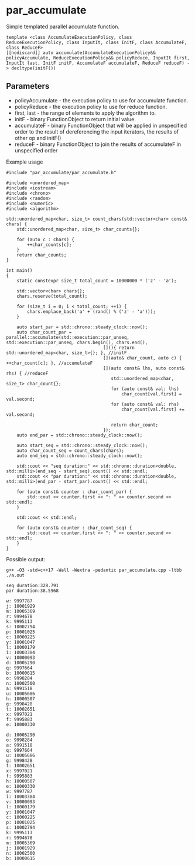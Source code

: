 # par_accumulate
Simple templated parallel accumulate function. 

```
template <class AccumulateExecutionPolicy, class ReduceExecutionPolicy, class InputIt, class InitF, class AccumulateF, class ReduceF>
[[nodiscard]] auto accumulate(AccumulateExecutionPolicy&& policyAccumulate, ReduceExecutionPolicy&& policyReduce, InputIt first, InputIt last, InitF initF, AccumulateF accumulateF, ReduceF reduceF) -> decltype(initF())
```

## Parameters
* policyAccumulate - the execution policy to use for accumulate function.
* policyReduce - the execution policy to use for reduce function.
* first, last - the range of elements to apply the algorithm to.
* initF - binary FunctionObject to return initial value.
* accumulateF - binary FunctionObject that will be applied in unspecified order to the result of dereferencing the input iterators, the results of other op and initF()
* reduceF - binary FunctionObject to join the results of accumulateF in unspecified order

Example usage
```
#include "par_accumulate/par_accumulate.h"

#include <unordered_map>
#include <iostream>
#include <chrono>
#include <random>
#include <numeric>
#include <algorithm>

std::unordered_map<char, size_t> count_chars(std::vector<char> const& chars) {
    std::unordered_map<char, size_t> char_counts{};

    for (auto c : chars) {
        ++char_counts[c];
    }
    return char_counts;
}

int main()
{
    static constexpr size_t total_count = 10000000 * ('z' - 'a');
    
    std::vector<char> chars{};
    chars.reserve(total_count);

    for (size_t i = 0; i < total_count; ++i) {
        chars.emplace_back('a' + (rand() % ('z' - 'a')));
    }

    auto start_par = std::chrono::steady_clock::now();
    auto char_count_par = parallel::accumulate(std::execution::par_unseq, std::execution::par_unseq, chars.begin(), chars.end(), 
                                     [](){ return std::unordered_map<char, size_t>{}; }, //initF
                                     [](auto& char_count, auto c) { ++char_count[c]; }, //accumulateF
                                     [](auto const& lhs, auto const& rhs) { //reduceF
                                        std::unordered_map<char, size_t> char_count{};
                                        for (auto const& val: lhs)
                                            char_count[val.first] = val.second;
                                        for (auto const& val: rhs)
                                            char_count[val.first] += val.second;

                                        return char_count;
                                     });
    auto end_par = std::chrono::steady_clock::now();

    auto start_seq = std::chrono::steady_clock::now();
    auto char_count_seq = count_chars(chars);
    auto end_seq = std::chrono::steady_clock::now();

    std::cout << "seq duration:" << std::chrono::duration<double, std::milli>(end_seq - start_seq).count() << std::endl;
    std::cout << "par duration:" << std::chrono::duration<double, std::milli>(end_par - start_par).count() << std::endl;

    for (auto const& counter : char_count_par) {
        std::cout << counter.first << ": " << counter.second << std::endl;
    }

    std::cout << std::endl;

    for (auto const& counter : char_count_seq) {
        std::cout << counter.first << ": " << counter.second << std::endl;
    }
}
```
Possible output:

```
g++ -O3 -std=c++17 -Wall -Wextra -pedantic par_accumulate.cpp -ltbb
./a.out

seq duration:328.791
par duration:38.5968

w: 9997787
j: 10001929
m: 10005369
r: 9994678
k: 9995113
s: 10002794
p: 10001025
c: 10000225
y: 10001047
l: 10000179
i: 10003384
v: 10000093
d: 10005290
q: 9997664
b: 10000615
o: 9998284
n: 10002500
a: 9991518
u: 10005686
h: 10000507
g: 9998428
t: 10002651
x: 9997021
f: 9995883
e: 10000330

d: 10005290
o: 9998284
a: 9991518
q: 9997664
u: 10005686
g: 9998428
t: 10002651
x: 9997021
f: 9995883
h: 10000507
e: 10000330
w: 9997787
i: 10003384
v: 10000093
l: 10000179
y: 10001047
c: 10000225
p: 10001025
s: 10002794
k: 9995113
r: 9994678
m: 10005369
j: 10001929
n: 10002500
b: 10000615
```
